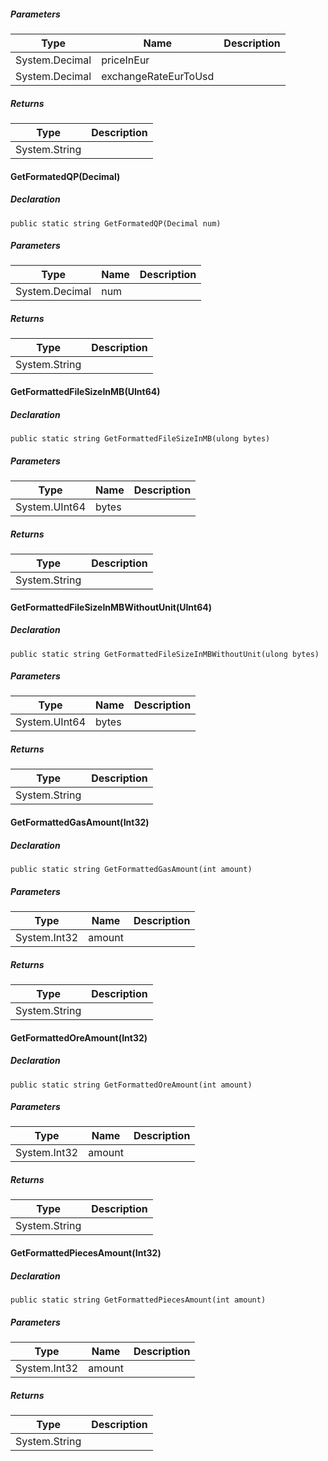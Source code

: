 
##### Parameters

| Type | Name | Description |
| --- | --- | --- |
| System.Decimal | priceInEur |     |
| System.Decimal | exchangeRateEurToUsd |     |

##### Returns

| Type | Description |
| --- | --- |
| System.String |     |

#### GetFormatedQP(Decimal)

##### Declaration

```
public static string GetFormatedQP(Decimal num)
```

##### Parameters

| Type | Name | Description |
| --- | --- | --- |
| System.Decimal | num |     |

##### Returns

| Type | Description |
| --- | --- |
| System.String |     |

#### GetFormattedFileSizeInMB(UInt64)

##### Declaration

```
public static string GetFormattedFileSizeInMB(ulong bytes)
```

##### Parameters

| Type | Name | Description |
| --- | --- | --- |
| System.UInt64 | bytes |     |

##### Returns

| Type | Description |
| --- | --- |
| System.String |     |

#### GetFormattedFileSizeInMBWithoutUnit(UInt64)

##### Declaration

```
public static string GetFormattedFileSizeInMBWithoutUnit(ulong bytes)
```

##### Parameters

| Type | Name | Description |
| --- | --- | --- |
| System.UInt64 | bytes |     |

##### Returns

| Type | Description |
| --- | --- |
| System.String |     |

#### GetFormattedGasAmount(Int32)

##### Declaration

```
public static string GetFormattedGasAmount(int amount)
```

##### Parameters

| Type | Name | Description |
| --- | --- | --- |
| System.Int32 | amount |     |

##### Returns

| Type | Description |
| --- | --- |
| System.String |     |

#### GetFormattedOreAmount(Int32)

##### Declaration

```
public static string GetFormattedOreAmount(int amount)
```

##### Parameters

| Type | Name | Description |
| --- | --- | --- |
| System.Int32 | amount |     |

##### Returns

| Type | Description |
| --- | --- |
| System.String |     |

#### GetFormattedPiecesAmount(Int32)

##### Declaration

```
public static string GetFormattedPiecesAmount(int amount)
```

##### Parameters

| Type | Name | Description |
| --- | --- | --- |
| System.Int32 | amount |     |

##### Returns

| Type | Description |
| --- | --- |
| System.String |     |
